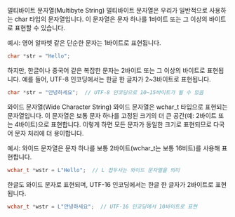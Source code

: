 멀티바이트 문자열(Multibyte String)
멀티바이트 문자열은 우리가 일반적으로 사용하는 char 타입의 문자열입니다. 이 문자열은 문자 하나를 1바이트 또는 그 이상의 바이트로 표현할 수 있습니다.

예시: 영어 알파벳 같은 단순한 문자는 1바이트로 표현됩니다.
```c
char *str = "Hello";
```
하지만, 한글이나 중국어 같은 복잡한 문자는 2바이트 또는 그 이상의 바이트로 표현됩니다. 예를 들어, UTF-8 인코딩에서는 한글 한 글자가 2~3바이트로 표현됩니다.

```c
char *str = "안녕하세요";  // UTF-8 인코딩으로 10~15바이트가 될 수 있음
```
와이드 문자열(Wide Character String)
와이드 문자열은 wchar_t 타입으로 표현되는 문자열입니다. 이 문자열은 보통 문자 하나를 고정된 크기의 더 큰 공간(예: 2바이트 또는 4바이트)으로 표현합니다. 이렇게 하면 모든 문자가 동일한 크기로 표현되므로 다국어 문자 처리에 더 용이합니다.

예시: 와이드 문자열은 문자 하나를 보통 2바이트(wchar_t는 보통 16비트)를 사용해 표현합니다.


```c
wchar_t *wstr = L"Hello";  // L 접두사는 와이드 문자열을 의미
```
한글도 와이드 문자로 표현되며, UTF-16 인코딩에서는 한글 한 글자가 2바이트로 표현됩니다.
```c
wchar_t *wstr = L"안녕하세요";  // UTF-16 인코딩에서 10바이트로 표현
```